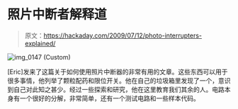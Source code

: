# 照片中断者解释道

> 原文：<https://hackaday.com/2009/07/12/photo-interrupters-explained/>

![img_0147 (Custom)](img/757385e055405a0d71dc3f79d91feeaa.png "img_0147 (Custom)")

[Eric]发来了这篇关于如何使用照片中断器的非常有用的文章。这些东西可以用于很多事情，他列举了颗粒配药和限位开关。他在自己的垃圾箱里发现了一个，意识到自己对此知之甚少。经过一些探索和研究，他在这里教育我们其余的人。电路本身有一个很好的分解，非常简单，还有一个测试电路和一些样本代码。
